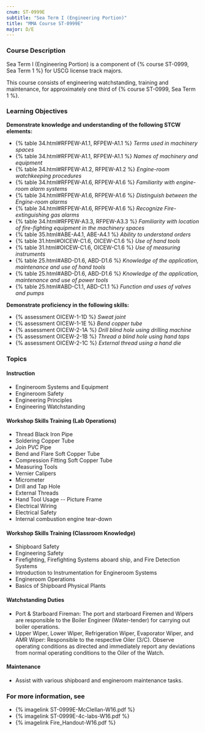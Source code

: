 ```yaml
---
cnum: ST-0999E
subtitle: "Sea Term I (Engineering Portion)"
title: "MMA Course ST-0999E"
major: D/E
---
```


### Course Description

Sea Term I (Engineering Portion) is a component of  {% course ST-0999, Sea Term 1 %}  for USCG license track majors.

This course consists of engineering watchstanding, training and maintenance, for approximately one third of {% course ST-0999, Sea Term 1 %}.


### Learning Objectives

**Demonstrate knowledge and understanding of the following STCW elements:**

* {% table 34.html#RFPEW-A1.1, RFPEW-A1.1 %} *Terms used in machinery spaces*
* {% table 34.html#RFPEW-A1.1, RFPEW-A1.1 %} *Names of machinery and equipment*
* {% table 34.html#RFPEW-A1.2, RFPEW-A1.2 %} *Engine-room watchkeeping procedures*
* {% table 34.html#RFPEW-A1.6, RFPEW-A1.6 %} *Familiarity with engine-room alarm systems*
* {% table 34.html#RFPEW-A1.6, RFPEW-A1.6 %} *Distinguish between the Engine-room alarms*
* {% table 34.html#RFPEW-A1.6, RFPEW-A1.6 %} *Recognize Fire-extinguishing gas alarms*
* {% table 34.html#RFPEW-A3.3, RFPEW-A3.3 %} *Familiarity with location of fire-fighting equipment in the machinery spaces*
* {% table 35.html#ABE-A4.1, ABE-A4.1 %} *Ability to understand orders*
* {% table 31.html#OICEW-C1.6, OICEW-C1.6 %} *Use of hand tools*
* {% table 31.html#OICEW-C1.6, OICEW-C1.6 %} *Use of measuring instruments*
* {% table 25.html#ABD-D1.6, ABD-D1.6 %} *Knowledge of the application, maintenance and use of hand tools*
* {% table 25.html#ABD-D1.6, ABD-D1.6 %} *Knowledge of the application, maintenance and use of power tools*
* {% table 25.html#ABD-C1.1, ABD-C1.1 %} *Function and uses of valves and pumps*

**Demonstrate proficiency in the following skills:**

* {% assessment OICEW-1-1D %} *Sweat joint*
* {% assessment OICEW-1-1E %} *Bend copper tube*
* {% assessment OICEW-2-1A %} *Drill blind hole using drilling machine*
* {% assessment OICEW-2-1B %} *Thread a blind hole using hand taps*
* {% assessment OICEW-2-1C %} *External thread using a hand die*

### Topics

#### Instruction
-  Engineroom Systems and Equipment
-  Engineroom Safety
-  Engineering Principles
-  Engineering Watchstanding

#### Workshop Skills Training (Lab Operations)
-  Thread Black Iron Pipe
-  Soldering Copper Tube
-  Join PVC Pipe
-  Bend and Flare Soft Copper Tube
-  Compression Fitting Soft Copper Tube
-  Measuring Tools
-  Vernier Calipers
-  Micrometer
-  Drill and Tap Hole
-  External Threads
-  Hand Tool Usage -- Picture Frame
-  Electrical Wiring
-  Electrical Safety
-  Internal combustion engine tear-down

#### Workshop Skills Training (Classroom Knowledge)
-  Shipboard Safety
-  Engineering Safety
-  Firefighting, Firefighting Systems aboard ship, and Fire Detection Systems
-  Introduction to Instrumentation for Engineroom Systems
-  Engineroom Operations
-  Basics of Shipboard Physical Plants

#### Watchstanding Duties
-  Port & Starboard Fireman:   The port and starboard Firemen and Wipers are responsible to the Boiler Engineer (Water-tender) for carrying out boiler operations.
-  Upper Wiper, Lower Wiper, Refrigeration Wiper, Evaporator Wiper, and AMR Wiper:   Responsible to the respective Oiler (3/C).  Observe operating conditions as directed and immediately report any deviations from normal operating conditions to the Oiler of the Watch.

#### Maintenance
- Assist with various shipboard and engineroom maintenance tasks.


### For more information, see 

* {% imagelink ST-0999E-McClellan-W16.pdf %} 
* {% imagelink ST-0999E-4c-labs-W16.pdf %} 
* {% imagelink Fire_Handout-W16.pdf %} 



